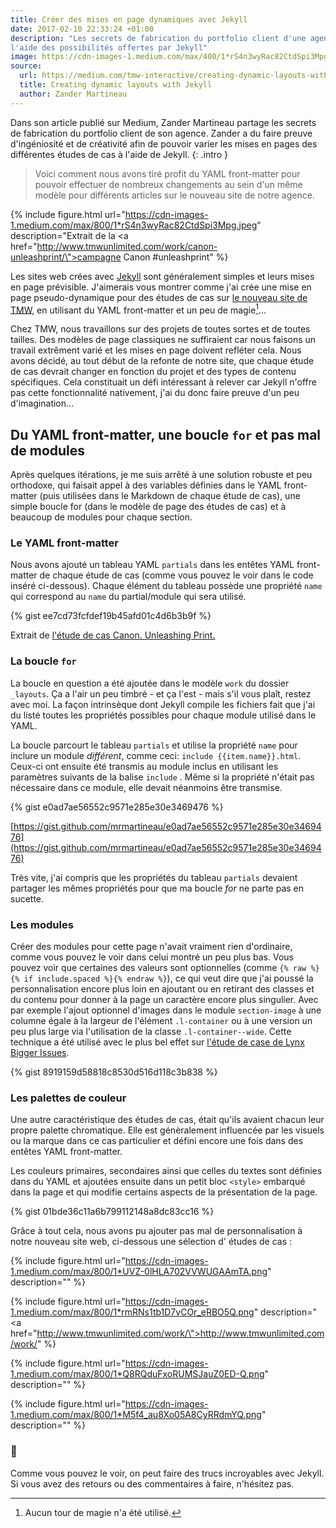 ```yaml
---
title: Créer des mises en page dynamiques avec Jekyll
date: 2017-02-10 22:33:24 +01:00
description: "Les secrets de fabrication du portfolio client d'une agence à
l'aide des possibilités offertes par Jekyll"
image: https://cdn-images-1.medium.com/max/400/1*rS4n3wyRac82CtdSpi3Mpg.jpeg
source:
  url: https://medium.com/tmw-interactive/creating-dynamic-layouts-with-jekyll-3bbb7fc57d1f#.iac16fjec
  title: Creating dynamic layouts with Jekyll
  author: Zander Martineau
---
```


Dans son article publié sur Medium, Zander Martineau partage les secrets de
fabrication du portfolio client de son agence. Zander a du faire preuve
d'ingéniosité et de créativité afin de pouvoir varier les mises en pages des
différentes études de cas à l'aide de Jekyll.
{: .intro }

> Voici comment nous avons tiré profit du YAML front-matter pour pouvoir
> effectuer de nombreux changements au sein d'un même modèle pour différents
> articles sur le nouveau site de notre agence.

{% include figure.html
url="https://cdn-images-1.medium.com/max/800/1*rS4n3wyRac82CtdSpi3Mpg.jpeg"
description="Extrait de la <a
href=\"http://www.tmwunlimited.com/work/canon-unleashprint/\">campagne Canon
#unleashprint</a>" %}

Les sites web crées avec [Jekyll](http://jekyllrb.com/) sont généralement
simples et leurs mises en page prévisible. J'aimerais vous montrer comme j'ai
crée une mise en page pseudo-dynamique pour des études de cas sur [le nouveau
site de TMW](http://www.tmwunlimited.com), en utilisant du YAML front-matter et
un peu de magie[^1]…

Chez TMW, nous travaillons sur des projets de toutes sortes et de toutes
tailles. Des modèles de page classiques ne suffiraient car nous faisons un
travail extrêment varié et les mises en page doivent refléter cela. Nous avons
décidé, au tout début de la refonte de notre site, que chaque étude de cas
devrait changer en fonction du projet et des types de contenu spécifiques. Cela
constituait un défi intéressant à relever car Jekyll n'offre pas cette
fonctionnalité nativement, j'ai du donc faire preuve d'un peu d'imagination…

## Du YAML front-matter, une boucle `for` et pas mal de modules

Après quelques itérations, je me suis arrêté à une solution robuste et peu
orthodoxe, qui faisait appel à des variables définies dans le YAML front-matter
(puis utilisées dans le Markdown de chaque étude de cas), une simple boucle for
(dans le modèle de page des études de cas) et à beaucoup de modules pour chaque
section.

### Le YAML front-matter

Nous avons ajouté un tableau YAML `partials` dans les entêtes YAML front-matter
de chaque étude de cas (comme vous pouvez le voir dans le code inséré
ci-dessous). Chaque élément du tableau possède une propriété `name` qui
correspond au `name` du partial/module qui sera utilisé.

{% gist ee7cd73fcfdef19b45afd01c4d6b3b9f %}

<figcaption markdown="1">

Extrait de [l'étude de cas Canon. Unleashing Print.](http://www.tmwunlimited.com/work/canon-unleashprint/)

</figcaption>

### La boucle `for`

La boucle en question a été ajoutée dans le modèle `work` du dossier `_layouts`.
Ça a l'air un peu timbré - et ça l'est - mais s'il vous plaît, restez avec moi.
La façon intrinsèque dont Jekyll compile les fichiers fait que j'ai du listé
toutes les propriétés possibles pour chaque module utilisé dans le YAML.

La boucle parcourt le tableau `partials` et utilise la propriété `name` pour
inclure un module _différent_, comme ceci: `include {{item.name}}.html`. Ceux-ci
ont ensuite été transmis au module inclus en utilisant les paramètres suivants
de la balise `include` . Même si la propriété n'était pas nécessaire dans ce
module, elle devait néanmoins être transmise.

{% gist e0ad7ae56552c9571e285e30e3469476 %}

<figcaption markdown="1">

[https://gist.github.com/mrmartineau/e0ad7ae56552c9571e285e30e3469476](https://gist.github.com/mrmartineau/e0ad7ae56552c9571e285e30e3469476)

</figcaption>

Très vite, j'ai compris que les propriétés du tableau `partials` devaient
partager les mêmes propriétés pour que ma boucle _for_ ne parte pas en sucette.

### Les modules

Créer des modules pour cette page n'avait vraiment rien d'ordinaire, comme vous
pouvez le voir dans celui montré un peu plus bas. Vous pouvez voir que certaines
des valeurs sont optionnelles
(comme `{% raw %}{% if include.spaced %}{% endraw %}`),
ce qui veut dire que j'ai poussé la personnalisation encore plus loin en
ajoutant ou en retirant des classes et du contenu pour donner à la page un
caractère encore plus singulier. Avec par exemple l'ajout optionnel d'images
dans le module `section-image` à une columne égale à la largeur de l'élément
`.l-container` ou à une version un peu plus large via l'utilisation de la classe
`.l-container--wide`. Cette technique a été utilisé avec le plus bel effet sur
[l'étude de case de Lynx Bigger
Issues](http://www.tmwunlimited.com/work/unilever-lynx-bigger-issues/).

{% gist 8919159d58818c8530d516d118c3b838 %}

### Les palettes de couleur

Une autre caractéristique des études de cas, était qu'ils avaient chacun leur
propre palette chromatique. Elle est génèralement influencée par les visuels ou
la marque dans ce cas particulier et défini encore une fois dans des entêtes
YAML front-matter.

Les couleurs primaires, secondaires ainsi que celles du textes sont définies
dans du YAML et ajoutées ensuite dans un petit bloc `<style>` embarqué dans la
page et qui modifie certains aspects de la présentation de la page.

{% gist 01bde36c11a6b799112148a8dc83cc16 %}

Grâce à tout cela, nous avons pu ajouter pas mal de personnalisation à notre
nouveau site web, ci-dessous une sélection d' études de cas :

{% include figure.html
url="https://cdn-images-1.medium.com/max/800/1*UVZ-0lHLA702VVWUGAAmTA.png"
description="" %}

{% include figure.html
url="https://cdn-images-1.medium.com/max/800/1*rmRNs1tb1D7vCOr_eRBO5Q.png"
description="<a href=\"http://www.tmwunlimited.com/work/\">http://www.tmwunlimited.com/work/</a>" %}

{% include figure.html
url="https://cdn-images-1.medium.com/max/800/1*Q8RQduFxoRUMSJauZ0ED-Q.png"
description="" %}

{% include figure.html
url="https://cdn-images-1.medium.com/max/800/1*M5f4_au8Xo05A8CyRRdmYQ.png"
description="" %}

### 👋

Comme vous pouvez le voir, on peut faire des trucs incroyables avec Jekyll. Si
vous avez des retours ou des commentaires à faire, n'hésitez pas.

[^1]: Aucun tour de magie n'a été utilisé.

